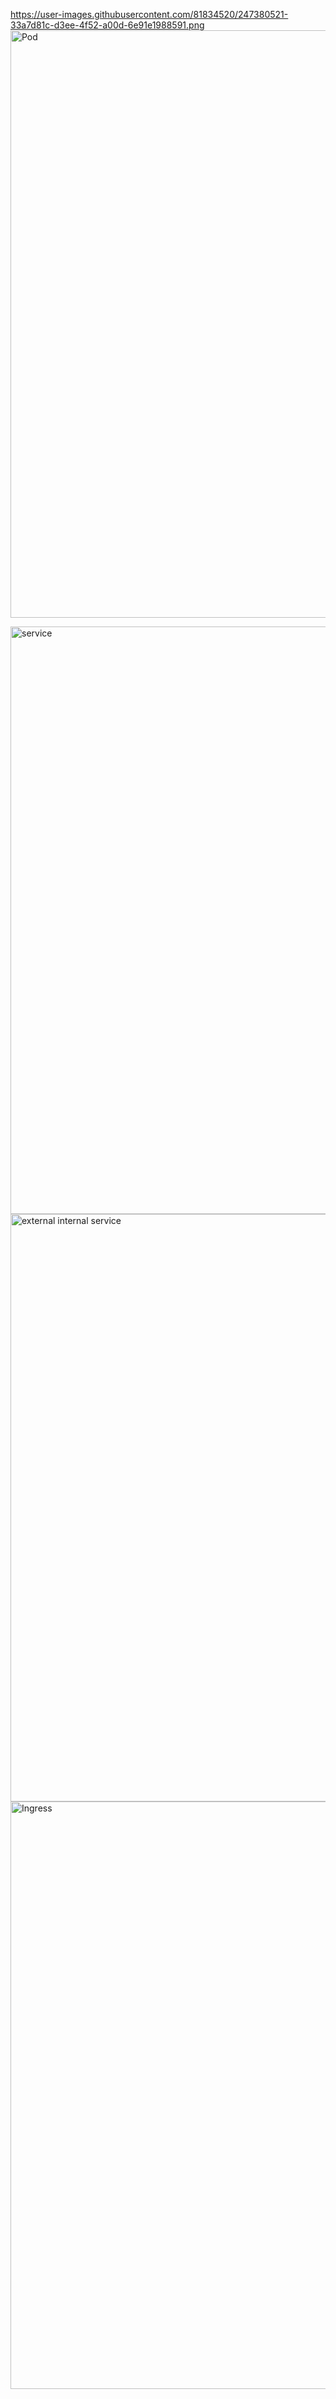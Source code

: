 https://user-images.githubusercontent.com/81834520/247380521-33a7d81c-d3ee-4f52-a00d-6e91e1988591.png
<img width="940" alt="Pod" src="https://user-images.githubusercontent.com/81834520/247380521-33a7d81c-d3ee-4f52-a00d-6e91e1988591.png">

<img width="940" alt="service" src="https://user-images.githubusercontent.com/81834520/247380548-20b825f9-95a4-459e-83a0-f798a65ac008.png">

<img width="940" alt="external internal service" src="https://user-images.githubusercontent.com/81834520/247380559-d210cc12-7a50-4b2f-a468-2a7651618818.png">

<img width="940" alt="Ingress" src="https://user-images.githubusercontent.com/81834520/247373939-bd65c60f-d546-4392-a36d-54783f7963cb.png">

